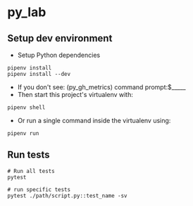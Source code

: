 # py_lab

## Setup dev environment
* Setup Python dependencies
```
pipenv install
pipenv install --dev
```
* If you don't see: (py_gh_metrics) command prompt:$_____
* Then start this project's virtualenv with:
```
pipenv shell
```
* Or run a single command inside the virtualenv using:
```
pipenv run
```

## Run tests
```
# Run all tests
pytest

# run specific tests
pytest ./path/script.py::test_name -sv
```